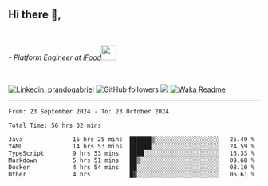 <h2>Hi there  👋,</h2> </br>

<p><em>- Platform Engineer at <a href="https://www.ifood.com.br/">iFood</a><img src="https://media.giphy.com/media/WUlplcMpOCEmTGBtBW/giphy.gif" width="30"> 
</em></p></br>


[![Linkedin: prandogabriel](https://img.shields.io/badge/-prandogabriel-blue?style=flat-square&logo=Linkedin&logoColor=white&link=https://www.linkedin.com/in/prandogabriel/)](https://www.linkedin.com/in/prandogabriel)
![GitHub followers](https://img.shields.io/github/followers/prandogabriel?label=Follow&style=social)
![](https://visitor-badge.glitch.me/badge?page_id=prandogabriel.prandogabriel)
[![Waka Readme](https://github.com/prandogabriel/prandogabriel/actions/workflows/update-stats.yml.yml/badge.svg)](https://github.com/prandogabriel/prandogabriel/actions/workflows/update-stats.yml.yml)

---

<!--START_SECTION:waka-->

```golang
From: 23 September 2024 - To: 23 October 2024

Total Time: 56 hrs 32 mins

Java              15 hrs 25 mins  ██████▒░░░░░░░░░░░░░░░░░░   25.49 %
YAML              14 hrs 53 mins  ██████░░░░░░░░░░░░░░░░░░░   24.59 %
TypeScript        9 hrs 53 mins   ████░░░░░░░░░░░░░░░░░░░░░   16.33 %
Markdown          5 hrs 51 mins   ██▒░░░░░░░░░░░░░░░░░░░░░░   09.68 %
Docker            4 hrs 54 mins   ██░░░░░░░░░░░░░░░░░░░░░░░   08.10 %
Other             4 hrs           █▓░░░░░░░░░░░░░░░░░░░░░░░   06.61 %
```

<!--END_SECTION:waka-->
